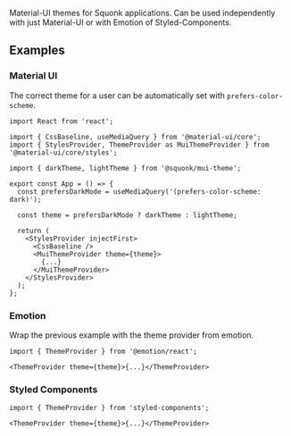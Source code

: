 Material-UI themes for Squonk applications. Can be used independently with just Material-UI or with Emotion of Styled-Components.

## Examples

### Material UI

The correct theme for a user can be automatically set with `prefers-color-scheme`.

```tsx
import React from 'react';

import { CssBaseline, useMediaQuery } from '@material-ui/core';
import { StylesProvider, ThemeProvider as MuiThemeProvider } from '@material-ui/core/styles';

import { darkTheme, lightTheme } from '@squonk/mui-theme';

export const App = () => {
  const prefersDarkMode = useMediaQuery('(prefers-color-scheme: dark)');

  const theme = prefersDarkMode ? darkTheme : lightTheme;

  return (
    <StylesProvider injectFirst>
      <CssBaseline />
      <MuiThemeProvider theme={theme}>
        {...}
      </MuiThemeProvider>
    </StylesProvider>
  );
};
```

### Emotion

Wrap the previous example with the theme provider from emotion.

```tsx
import { ThemeProvider } from '@emotion/react';

<ThemeProvider theme={theme}>{...}</ThemeProvider>
```

### Styled Components

```tsx
import { ThemeProvider } from 'styled-components';

<ThemeProvider theme={theme}>{...}</ThemeProvider>
```
